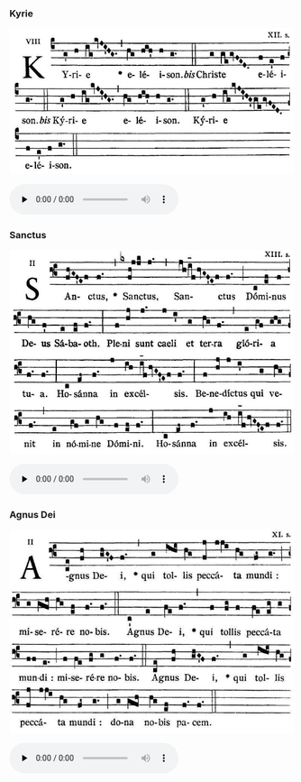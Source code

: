### Kyrie

![](images/mass-xii-kyrie.jpg)

<audio src="https://storage.googleapis.com/kyriale/djc_12_kyrie_mp3_1.mp3" preload="none" controls="controls"></audio>

### Sanctus

![](images/mass-xii-sanctus.jpg)

<audio src="https://storage.googleapis.com/kyriale/djc_12_sanctus_mp3_1.mp3" preload="none" controls="controls"></audio>

### Agnus Dei

![](images/mass-xii-agnus.jpg)

<audio src="https://storage.googleapis.com/kyriale/djc_12_agnus_mp3_1.mp3" preload="none" controls="controls"></audio>
